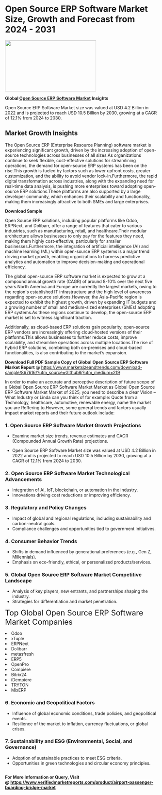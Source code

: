 <H1>Open Source ERP Software Market Size, Growth and Forecast from 2024 - 2031</H1><img class="aligncenter size-medium wp-image-584254" src="https://thirdeyenews.in/wp-content/uploads/2024/09/Global-Market-Research-300x168.jpeg" alt="" width="300" height="168" /><p><strong>Global&nbsp;<a href="https://www.marketsizeandtrends.com/download-sample/867616/?utm_source=Github8j?utm_medium=219">Open Source ERP Software Market</a> Insights</strong></p><p>Open Source ERP Software Market size was valued at USD 4.2 Billion in 2022 and is projected to reach USD 10.5 Billion by 2030, growing at a CAGR of 12.1% from 2024 to 2030.</p><p><h2>Market Growth Insights</h2> <p>The Open Source ERP (Enterprise Resource Planning) software market is experiencing significant growth, driven by the increasing adoption of open-source technologies across businesses of all sizes.As organizations continue to seek flexible, cost-effective solutions for streamlining operations, the demand for open-source ERP systems has been on the rise.This growth is fueled by factors such as lower upfront costs, greater customization, and the ability to avoid vendor lock-in.Furthermore, the rapid digital transformation across industries, along with the expanding need for real-time data analysis, is pushing more enterprises toward adopting open-source ERP solutions.These platforms are also supported by a large developer community, which enhances their scalability and functionality, making them increasingly attractive to both SMEs and large enterprises.</p> <p><strong>Download Sample</strong></p> <p>Open Source ERP solutions, including popular platforms like Odoo, ERPNext, and Dolibarr, offer a range of features that cater to various industries, such as manufacturing, retail, and healthcare.Their modular architecture allows businesses to only pay for the features they need, making them highly cost-effective, particularly for smaller businesses.Furthermore, the integration of artificial intelligence (AI) and machine learning (ML) within open-source ERP systems is a major trend driving market growth, enabling organizations to harness predictive analytics and automation to improve decision-making and operational efficiency.</p> <p>The global open-source ERP software market is expected to grow at a compound annual growth rate (CAGR) of around 8-10% over the next five years.North America and Europe are currently the largest markets, owing to the region's established IT infrastructure and the high level of awareness regarding open-source solutions.However, the Asia-Pacific region is expected to exhibit the highest growth, driven by expanding IT budgets and a growing number of small and medium-sized enterprises (SMEs) adopting ERP systems.As these regions continue to develop, the open-source ERP market is set to witness significant traction.</p> <p>Additionally, as cloud-based ERP solutions gain popularity, open-source ERP vendors are increasingly offering cloud-hosted versions of their platforms.This allows businesses to further reduce costs, improve scalability, and streamline operations across multiple locations.The rise of hybrid ERP solutions, combining both on-premises and cloud-based functionalities, is also contributing to the market’s expansion.</p> <p><span class=""><strong>Download Full PDF Sample Copy of Global Open Source ERP Software Market Report</strong> @ <a href="https://www.marketsizeandtrends.com/download-sample/867616/?utm_source=Github8j?utm_medium=219" target="_blank">https://www.marketsizeandtrends.com/download-sample/867616/?utm_source=Github8j?utm_medium=219</a></span></p><p>In order to make an accurate and perceptive description of future scope of a Global&nbsp;Open Source ERP Software Market Market as Global&nbsp;Open Source ERP Software Market Market of 2025, you need to describe a clear Vision &ndash; What Industry or Linda can you think of for example: Quote from a Technology, healthcare, automotive, renewable energy, name the market you are Reffering to.However, some general trends and factors usually impact market reports and their future outlook include:</p><h3>1.&nbsp;<strong>Open Source ERP Software Market Growth Projections</strong></h3><ul><li>Examine market size trends, revenue estimates and CAGR (Compounded Annual Growth Rate) projections.</li><li><p>Open Source ERP Software Market size was valued at USD 4.2 Billion in 2022 and is projected to reach USD 10.5 Billion by 2030, growing at a CAGR of 12.1% from 2024 to 2030.</p></li></ul><h3>2.&nbsp;<strong>Open Source ERP Software Market Technological Advancements</strong></h3><ul><li>Integration of AI, IoT, blockchain, or automation in the industry.</li><li>Innovations driving cost reductions or improving efficiency.</li></ul><h3>3.&nbsp;<strong>Regulatory and Policy Changes</strong></h3><ul><li>Impact of global and regional regulations, including sustainability and carbon-neutral goals.</li><li>Compliance challenges and opportunities tied to government initiatives.</li></ul><h3>4.&nbsp;<strong>Consumer Behavior Trends</strong></h3><ul><li>Shifts in demand influenced by generational preferences (e.g., Gen Z, Millennials).</li><li>Emphasis on eco-friendly, ethical, or personalized products/services.</li></ul><h3>5.&nbsp;<strong>Global Open Source ERP Software Market Competitive Landscape</strong></h3><ul><li>Analysis of key players, new entrants, and partnerships shaping the industry.</li><li>Strategies for differentiation and market penetration.</li></ul><p data-pm-slice="1 1 []"><span style="color: inherit; font-family: inherit; font-size: 25px;">Top Global Open Source ERP Software Market Companies</span></p><div class="" data-test-id=""><p><li>Odoo</li><li> xTuple</li><li> ERPNext</li><li> Dolibarr</li><li> metasfresh</li><li> ERP5</li><li> OpenPro</li><li> Compiere</li><li> Bitrix24</li><li> iDempiere</li><li> TRYTON</li><li> MixERP</li></p></div><h3>6.&nbsp;<strong>Economic and Geopolitical Factors</strong></h3><ul><li>Influence of global economic conditions, trade policies, and geopolitical events.</li><li>Resilience of the market to inflation, currency fluctuations, or global crises.</li></ul><h3>7.&nbsp;<strong>Sustainability and ESG (Environmental, Social, and Governance)</strong></h3><ul><li>Adoption of sustainable practices to meet ESG criteria.</li><li>Opportunities in green technologies and circular economy principles.</li></ul><h2><strong style="font-size: 14px;">For More Information or Query, Visit @&nbsp;</strong><a style="background-color: #ffffff; font-size: 14px;" href="https://www.marketsizeandtrends.com/report/open-source-erp-software-market/" target="_blank">https://www.verifiedmarketreports.com/product/airport-passenger-boarding-bridge-market</a></h2>